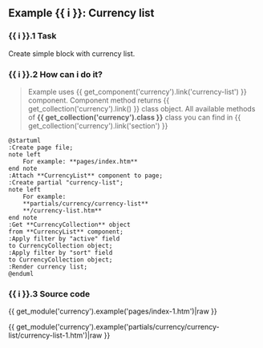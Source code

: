 ## Example {{ i }}: Currency list

### {{ i }}.1 Task

Create simple block with currency list.

### {{ i }}.2 How can i do it?

> Example uses {{ get_component('currency').link('currency-list') }} component.
Component method returns {{ get_collection('currency').link() }} class object.
All available methods of **{{ get_collection('currency').class }}** class you can find in {{ get_collection('currency').link('section') }}

```plantuml
@startuml
:Create page file;
note left
    For example: **pages/index.htm**
end note
:Attach **CurrencyList** component to page;
:Create partial "currency-list";
note left
    For example:
    **partials/currency/currency-list**
    **/currency-list.htm**
end note
:Get **CurrencyCollection** object
from **CurrencyList** component;
:Apply filter by "active" field
to CurrencyCollection object;
:Apply filter by "sort" field
to CurrencyCollection object;
:Render currency list;
@enduml
```

### {{ i }}.3 Source code

{{ get_module('currency').example('pages/index-1.htm')|raw }}

{{ get_module('currency').example('partials/currency/currency-list/currency-list-1.htm')|raw }}
